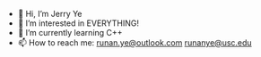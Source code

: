 - 👋 Hi, I’m Jerry Ye
- 👀 I’m interested in EVERYTHING!
- 🌱 I’m currently learning C++
- 📫 How to reach me: runan.ye@outlook.com runanye@usc.edu

<!---
toooot0000/toooot0000 is a ✨ special ✨ repository because its `README.md` (this file) appears on your GitHub profile.
You can click the Preview link to take a look at your changes.
--->
